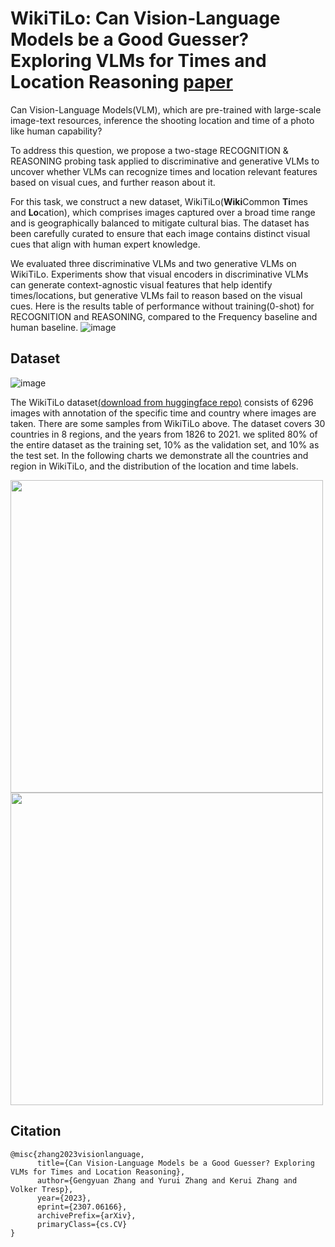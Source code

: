 # WikiTiLo: Can Vision-Language Models be a Good Guesser? Exploring VLMs for Times and Location Reasoning [paper](https://arxiv.org/abs/2307.06166)

Can Vision-Language Models(VLM), which are pre-trained with large-scale image-text resources, inference the shooting location and time of a photo like human capability?

To address this question, we propose a two-stage RECOGNITION & REASONING probing task applied to discriminative and generative VLMs to uncover whether VLMs can recognize times and location relevant features based on visual cues, and further reason about it.

For this task, we construct a new dataset, WikiTiLo(**Wiki**Common **Ti**mes and **Lo**cation), which comprises images captured over a broad time range and is geographically balanced to mitigate cultural bias. The dataset has been carefully curated to ensure that each image contains distinct visual cues that align with human expert knowledge.

We evaluated three discriminative VLMs and two generative VLMs on WikiTiLo. Experiments show that visual encoders in discriminative VLMs can generate context-agnostic visual features that help identify times/locations, but generative VLMs fail to reason based on the visual cues. Here is the results table of performance without training(0-shot) for RECOGNITION and REASONING, compared to the Frequency baseline and human baseline.
![image](https://github.com/KerrieZ/images/blob/main/WikiTiLo/results.png)

## Dataset
![image](https://github.com/KerrieZ/images/blob/main/WikiTiLo/samples.png)

The WikiTiLo dataset[(download from huggingface repo)](https://huggingface.co/datasets/gengyuanmax/WikiTiLo/tree/main) consists of 6296 images with annotation of the specific time and country where images are taken. There are some samples from WikiTiLo above. The dataset covers 30 countries in 8 regions, and the years from 1826 to 2021. we splited 80% of the entire dataset as the training set, 10% as the validation set, and 10% as the test set. In the following charts we demonstrate all the countries and region in WikiTiLo, and the distribution of the location and time labels.

<img src="https://github.com/KerrieZ/images/blob/main/WikiTiLo/countries.png" width="500px">
<img src="https://github.com/KerrieZ/images/blob/main/WikiTiLo/distribution.png" width="500px">


## Citation
```
@misc{zhang2023visionlanguage,
      title={Can Vision-Language Models be a Good Guesser? Exploring VLMs for Times and Location Reasoning}, 
      author={Gengyuan Zhang and Yurui Zhang and Kerui Zhang and Volker Tresp},
      year={2023},
      eprint={2307.06166},
      archivePrefix={arXiv},
      primaryClass={cs.CV}
}
```

